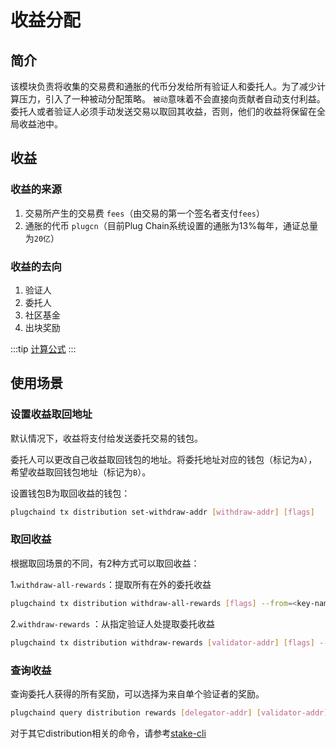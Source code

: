 # 收益分配

## 简介

该模块负责将收集的交易费和通胀的代币分发给所有验证人和委托人。为了减少计算压力，引入了一种被动分配策略。
`被动`意味着不会直接向贡献者自动支付利益。委托人或者验证人必须手动发送交易以取回其收益，否则，他们的收益将保留在全局收益池中。

## 收益

### 收益的来源

1. 交易所产生的交易费 `fees`（由交易的第一个签名者支付`fees`）
2. 通胀的代币 `plugcn`（目前Plug Chain系统设置的通胀为13%每年，通证总量为`20亿`）

### 收益的去向

1. 验证人
2. 委托人
3. 社区基金
4. 出块奖励

:::tip
[计算公式](../concepts/general-concepts.md#staking-收益计算公式)
:::

## 使用场景

### 设置收益取回地址

默认情况下，收益将支付给发送委托交易的钱包。

委托人可以更改自己收益取回钱包的地址。将委托地址对应的钱包（标记为`A`），希望收益取回钱包地址（标记为`B`）。

设置钱包B为取回收益的钱包：

```bash
plugchaind tx distribution set-withdraw-addr [withdraw-addr] [flags]
```  

### 取回收益

根据取回场景的不同，有2种方式可以取回收益：

1.`withdraw-all-rewards`：提取所有在外的委托收益

```bash
plugchaind tx distribution withdraw-all-rewards [flags] --from=<key-name> --fees=20uplugcn --chain-id=plugchain_520-1
```

2.`withdraw-rewards` ：从指定验证人处提取委托收益

```bash
plugchaind tx distribution withdraw-rewards [validator-addr] [flags] --from=<key-name> --fees=20uplugcn --chain-id=plugchain_520-1
```

### 查询收益

查询委托人获得的所有奖励，可以选择为来自单个验证者的奖励。

```bash
plugchaind query distribution rewards [delegator-addr] [validator-addr] [flags]
```

对于其它distribution相关的命令，请参考[stake-cli](../cli-client/distribution.md)
